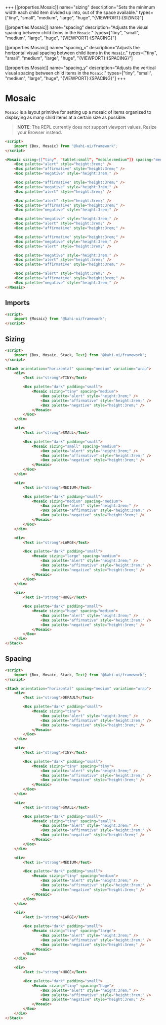 +++
[[properties.Mosaic]]
name="sizing"
description="Sets the minimum width each child item divided up into, out of the space available."
types=["tiny", "small", "medium", "large", "huge", "{VIEWPORT}:{SIZING}"]

[[properties.Mosaic]]
name="spacing"
description="Adjusts the visual spacing between child items in the <code>Mosaic</code>."
types=["tiny", "small", "medium", "large", "huge", "{VIEWPORT}:{SPACING}"]

[[properties.Mosaic]]
name="spacing_x"
description="Adjusts the horizontal visual spacing between child items in the <code>Mosaic</code>."
types=["tiny", "small", "medium", "large", "huge", "{VIEWPORT}:{SPACING}"]

[[properties.Mosaic]]
name="spacing_y"
description="Adjusts the vertical visual spacing between child items in the <code>Mosaic</code>."
types=["tiny", "small", "medium", "large", "huge", "{VIEWPORT}:{SPACING}"]
+++

# Mosaic

`Mosaic` is a layout primitive for setting up a mosaic of items organized to displaying as many child items at a certain size as possible.

> **NOTE**: The REPL currently does not support viewport values. Resize your Browser instead.

```html repl Mosaic Preview
<script>
    import {Box, Mosaic} from "@kahi-ui/framework";
</script>

<Mosaic sizing={["tiny", "tablet:small", "mobile:medium"]} spacing="medium">
    <Box palette="alert" style="height:3rem;" />
    <Box palette="affirmative" style="height:3rem;" />
    <Box palette="negative" style="height:3rem;" />

    <Box palette="affirmative" style="height:3rem;" />
    <Box palette="negative" style="height:3rem;" />
    <Box palette="alert" style="height:3rem;" />

    <Box palette="alert" style="height:3rem;" />
    <Box palette="affirmative" style="height:3rem;" />
    <Box palette="negative" style="height:3rem;" />

    <Box palette="negative" style="height:3rem;" />
    <Box palette="alert" style="height:3rem;" />
    <Box palette="affirmative" style="height:3rem;" />

    <Box palette="affirmative" style="height:3rem;" />
    <Box palette="negative" style="height:3rem;" />
    <Box palette="alert" style="height:3rem;" />

    <Box palette="negative" style="height:3rem;" />
    <Box palette="alert" style="height:3rem;" />
    <Box palette="affirmative" style="height:3rem;" />

    <Box palette="alert" style="height:3rem;" />
    <Box palette="affirmative" style="height:3rem;" />
    <Box palette="negative" style="height:3rem;" />
</Mosaic>
```

## Imports

```html default Mosaic Imports
<script>
    import {Mosaic} from "@kahi-ui/framework";
</script>
```

## Sizing

```html repl Mosaic Sizing
<script>
    import {Box, Mosaic, Stack, Text} from "@kahi-ui/framework";
</script>

<Stack orientation="horizontal" spacing="medium" variation="wrap">
    <div>
        <Text is="strong">TINY</Text>

        <Box palette="dark" padding="small">
            <Mosaic sizing="tiny" spacing="medium">
                <Box palette="alert" style="height:3rem;" />
                <Box palette="affirmative" style="height:3rem;" />
                <Box palette="negative" style="height:3rem;" />
            </Mosaic>
        </Box>
    </div>

    <div>
        <Text is="strong">SMALL</Text>

        <Box palette="dark" padding="small">
            <Mosaic sizing="small" spacing="medium">
                <Box palette="alert" style="height:3rem;" />
                <Box palette="affirmative" style="height:3rem;" />
                <Box palette="negative" style="height:3rem;" />
            </Mosaic>
        </Box>
    </div>

    <div>
        <Text is="strong">MEDIUM</Text>

        <Box palette="dark" padding="small">
            <Mosaic sizing="medium" spacing="medium">
                <Box palette="alert" style="height:3rem;" />
                <Box palette="affirmative" style="height:3rem;" />
                <Box palette="negative" style="height:3rem;" />
            </Mosaic>
        </Box>
    </div>

    <div>
        <Text is="strong">LARGE</Text>

        <Box palette="dark" padding="small">
            <Mosaic sizing="large" spacing="medium">
                <Box palette="alert" style="height:3rem;" />
                <Box palette="affirmative" style="height:3rem;" />
                <Box palette="negative" style="height:3rem;" />
            </Mosaic>
        </Box>
    </div>

    <div>
        <Text is="strong">HUGE</Text>

        <Box palette="dark" padding="small">
            <Mosaic sizing="huge" spacing="medium">
                <Box palette="alert" style="height:3rem;" />
                <Box palette="affirmative" style="height:3rem;" />
                <Box palette="negative" style="height:3rem;" />
            </Mosaic>
        </Box>
    </div>
</Stack>
```

## Spacing

```html repl Mosaic Spacing
<script>
    import {Box, Mosaic, Stack, Text} from "@kahi-ui/framework";
</script>

<Stack orientation="horizontal" spacing="medium" variation="wrap">
    <div>
        <Text is="strong">DEFAULT</Text>

        <Box palette="dark" padding="small">
            <Mosaic sizing="tiny">
                <Box palette="alert" style="height:3rem;" />
                <Box palette="affirmative" style="height:3rem;" />
                <Box palette="negative" style="height:3rem;" />
            </Mosaic>
        </Box>
    </div>

    <div>
        <Text is="strong">TINY</Text>

        <Box palette="dark" padding="small">
            <Mosaic sizing="tiny" spacing="tiny">
                <Box palette="alert" style="height:3rem;" />
                <Box palette="affirmative" style="height:3rem;" />
                <Box palette="negative" style="height:3rem;" />
            </Mosaic>
        </Box>
    </div>

    <div>
        <Text is="strong">SMALL</Text>

        <Box palette="dark" padding="small">
            <Mosaic sizing="tiny" spacing="small">
                <Box palette="alert" style="height:3rem;" />
                <Box palette="affirmative" style="height:3rem;" />
                <Box palette="negative" style="height:3rem;" />
            </Mosaic>
        </Box>
    </div>

    <div>
        <Text is="strong">MEDIUM</Text>

        <Box palette="dark" padding="small">
            <Mosaic sizing="tiny" spacing="medium">
                <Box palette="alert" style="height:3rem;" />
                <Box palette="affirmative" style="height:3rem;" />
                <Box palette="negative" style="height:3rem;" />
            </Mosaic>
        </Box>
    </div>

    <div>
        <Text is="strong">LARGE</Text>

        <Box palette="dark" padding="small">
            <Mosaic sizing="tiny" spacing="large">
                <Box palette="alert" style="height:3rem;" />
                <Box palette="affirmative" style="height:3rem;" />
                <Box palette="negative" style="height:3rem;" />
            </Mosaic>
        </Box>
    </div>

    <div>
        <Text is="strong">HUGE</Text>

        <Box palette="dark" padding="small">
            <Mosaic sizing="tiny" spacing="huge">
                <Box palette="alert" style="height:3rem;" />
                <Box palette="affirmative" style="height:3rem;" />
                <Box palette="negative" style="height:3rem;" />
            </Mosaic>
        </Box>
    </div>
</Stack>
```
